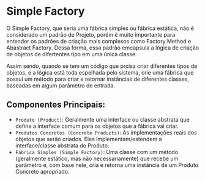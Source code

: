 # Simple Factory
O Simple Factory, que seria uma fábrica simples ou fábrica estática, não é considerado um padrão de Projeto, porém é muito importante para entender os padrões de criação mais complexos como Factory Method e Abastract Factory. Dessa forma, essa padrão emcapsula a lógica de criação de objetos de difertentes tipo em uma única classe.

Assim sendo, quando se tem um código que prcisa criar diferentes tipos de objetos, e a lógica está toda espelhada pelo sistema, crie uma fábrica que possui um método para criar e retornar instâncias de diferentes classes, baseadas em algum parâmetro de entrada.

## Componentes Principais:
- `Produto (Product)`: Geralmente uma interface ou classe abstrata que define a interface comum para os objetos que a fábrica vai criar.
- `Produtos Concretos (Concrete Products)`: As implementações reais dos objetos que serão criados. Eles implementam/estendem a interface/classe abstrata do Produto.
- `Fábrica Simples (Simple Factory)`: Uma classe com um método (geralmente estático, mas não necessariamente) que recebe um parâmetro e, com base nele, cria e retorna uma instância de um Produto Concreto apropriado.